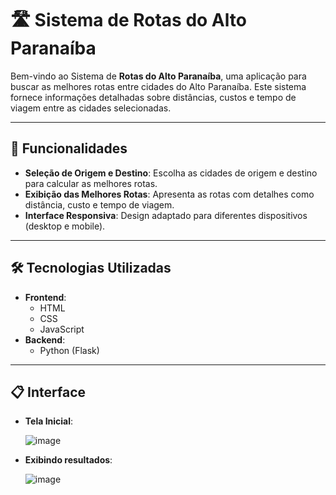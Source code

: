 # 🛣️ Sistema de Rotas do Alto Paranaíba

Bem-vindo ao Sistema de **Rotas do Alto Paranaíba**, uma aplicação para buscar as melhores rotas entre cidades do Alto Paranaíba. Este sistema fornece informações detalhadas sobre distâncias, custos e tempo de viagem entre as cidades selecionadas.

---

## 🚀 Funcionalidades

- **Seleção de Origem e Destino**: Escolha as cidades de origem e destino para calcular as melhores rotas.
- **Exibição das Melhores Rotas**: Apresenta as rotas com detalhes como distância, custo e tempo de viagem.
- **Interface Responsiva**: Design adaptado para diferentes dispositivos (desktop e mobile).

---

## 🛠️ Tecnologias Utilizadas

- **Frontend**:
  - HTML
  - CSS
  - JavaScript
- **Backend**:
  - Python (Flask)

---

## 📋 Interface
- **Tela Inicial**:

  ![image](https://github.com/user-attachments/assets/3d568291-8d85-4e35-ada4-f869ab35ac24)

- **Exibindo resultados**:

  ![image](https://github.com/user-attachments/assets/ad97dbc2-95ea-457a-a7be-67cad2fe1baa)

